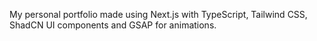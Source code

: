 My personal portfolio made using Next.js with TypeScript, Tailwind CSS, ShadCN UI components and GSAP for animations.
